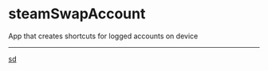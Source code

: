 # steamSwapAccount
App that creates shortcuts for logged accounts on device

---
[sd](https://ibb.co/0pH668WP)
